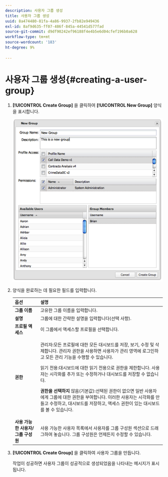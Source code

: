 ```yaml
---
description: 사용자 그룹 생성
title: 사용자 그룹 생성
uuid: 8a474480-81fa-4a86-9937-2fb82e949436
exl-id: 8af9d635-ff07-486f-845a-44541d577fad
source-git-commit: d9df90242ef96188f4e4b5e6d04cfef196b0a628
workflow-type: tm+mt
source-wordcount: '183'
ht-degree: 9%

---
```


# 사용자 그룹 생성{#creating-a-user-group}

1. **[!UICONTROL Create Group]** 을 클릭하여 **[!UICONTROL New Group]** 양식을 표시합니다.

   ![](assets/create_user_group.png)

1. 양식을 완료하는 데 필요한 필드를 입력합니다.

   <table id="choicetable_3AE53AAC8A07471394EA993917B6AE33"> 
    <thead class="chhead sthead"> 
    <th class="choptionhd"> 옵션</th> 
    <th class="chdeschd"> 설명</th> 
    </thead> 
    <tr class="chrow strow"> 
    <td class="choption"><strong>그룹 이름</strong></td> 
    <td class="chdesc stentry"> 고유한 그룹 이름을 입력합니다.</td> 
    </tr> 
    <tr class="chrow strow"> 
    <td class="choption"><strong>설명</strong></td> 
    <td class="chdesc stentry"> 그룹에 대한 간략한 설명을 입력합니다(선택 사항).</td> 
    </tr> 
    <tr class="chrow strow"> 
    <td class="choption"><strong>프로필 액세스</strong></td> 
    <td class="chdesc stentry"> 이 그룹에서 액세스할 프로필을 선택합니다.</td> 
    </tr> 
    <tr class="chrow strow"> 
    <td class="choption"><strong>권한</strong></td> 
    <td class="chdesc stentry"> <p> <span class="uicontrol"> 관리자</span>:모든 프로필에 대한 모든 대시보드를 저장, 보기, 수정 및 삭제합니다. 관리자 권한을 사용하면 사용자가 관리 영역에 로그인하고 모든 관리 기능을 수행할 수 있습니다. </p> <p> <span class="uicontrol"> 읽기 전용</span>:대시보드에 대한 읽기 전용으로 권한을 제한합니다. 사용자는 시각화를 추가 또는 수정하거나 대시보드를 저장할 수 없습니다. </p> <p> <b>권한을 선택하지  </b>않음(기본값):선택된 권한이 없으면 일반 사용자에게 그룹에 대한 권한을 부여합니다. 이러한 사용자는 시각화를 만들고 수정하고, 대시보드를 저장하고, 액세스 권한이 있는 대시보드를 볼 수 있습니다. </p> </td> 
    </tr> 
    <tr class="chrow strow"> 
    <td class="choption"><strong>사용 가능한 사용자/그룹 구성원</strong></td> 
    <td class="chdesc stentry"><span class="uicontrol"> 사용 가능한 사용자</span> 목록에서 사용자를 <span class="uicontrol"> 그룹 구성원 </span> 섹션으로 드래그하여 놓습니다. 그룹 구성원은 언제든지 수정할 수 있습니다. </td> 
    </tr> 
    </table>

1. **[!UICONTROL Create Group]** 을 클릭하여 사용자 그룹을 만듭니다.

   작업이 성공하면 사용자 그룹이 성공적으로 생성되었음을 나타내는 메시지가 표시됩니다.
